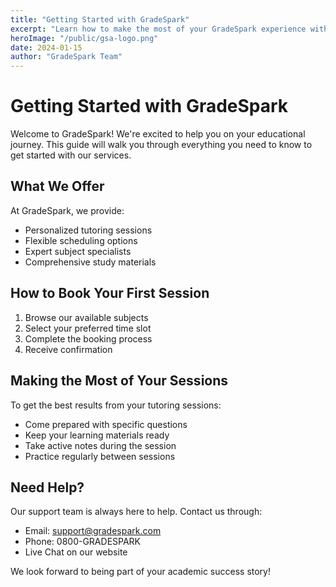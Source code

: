```yaml
---
title: "Getting Started with GradeSpark"
excerpt: "Learn how to make the most of your GradeSpark experience with our comprehensive guide for students and parents."
heroImage: "/public/gsa-logo.png"
date: 2024-01-15
author: "GradeSpark Team"
---
```


# Getting Started with GradeSpark

Welcome to GradeSpark! We're excited to help you on your educational journey. This guide will walk you through everything you need to know to get started with our services.

## What We Offer

At GradeSpark, we provide:

- Personalized tutoring sessions
- Flexible scheduling options
- Expert subject specialists
- Comprehensive study materials

## How to Book Your First Session

1. Browse our available subjects
2. Select your preferred time slot
3. Complete the booking process
4. Receive confirmation

## Making the Most of Your Sessions

To get the best results from your tutoring sessions:

- Come prepared with specific questions
- Keep your learning materials ready
- Take active notes during the session
- Practice regularly between sessions

## Need Help?

Our support team is always here to help. Contact us through:

- Email: support@gradespark.com
- Phone: 0800-GRADESPARK
- Live Chat on our website

We look forward to being part of your academic success story!